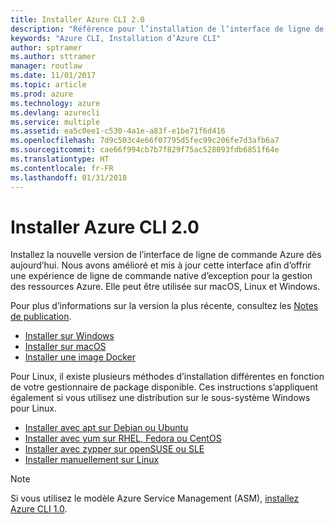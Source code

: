 ```yaml
---
title: Installer Azure CLI 2.0
description: "Référence pour l’installation de l’interface de ligne de commande Azure 2.0"
keywords: "Azure CLI, Installation d’Azure CLI"
author: sptramer
ms.author: sttramer
manager: routlaw
ms.date: 11/01/2017
ms.topic: article
ms.prod: azure
ms.technology: azure
ms.devlang: azurecli
ms.service: multiple
ms.assetid: ea5c0ee1-c530-4a1e-a83f-e1be71f6d416
ms.openlocfilehash: 7d9c503c4e66f07795d5fec99c206fe7d3afb6a7
ms.sourcegitcommit: cae66f994cb7b7f829f75ac528093fdb6851f64e
ms.translationtype: HT
ms.contentlocale: fr-FR
ms.lasthandoff: 01/31/2018
---
```

# <a name="install-azure-cli-20"></a>Installer Azure CLI 2.0

Installez la nouvelle version de l’interface de ligne de commande Azure dès aujourd’hui.
Nous avons amélioré et mis à jour cette interface afin d’offrir une expérience de ligne de commande native d’exception pour la gestion des ressources Azure.
Elle peut être utilisée sur macOS, Linux et Windows.

Pour plus d’informations sur la version la plus récente, consultez les [Notes de publication](release-notes-azure-cli.md).

* [Installer sur Windows](install-azure-cli-windows.md)
* [Installer sur macOS](install-azure-cli-macos.md)
* [Installer une image Docker](install-azure-cli-docker.md)

Pour Linux, il existe plusieurs méthodes d’installation différentes en fonction de votre gestionnaire de package disponible. Ces instructions s’appliquent également si vous utilisez une distribution sur le sous-système Windows pour Linux.

* [Installer avec apt sur Debian ou Ubuntu](install-azure-cli-apt.md)
* [Installer avec yum sur RHEL, Fedora ou CentOS ](install-azure-cli-yum.md)
* [Installer avec zypper sur openSUSE ou SLE ](install-azure-cli-zypper.md)
* [Installer manuellement sur Linux](install-azure-cli-linux.md)

> [!NOTE]
> Si vous utilisez le modèle Azure Service Management (ASM), [installez Azure CLI 1.0](/azure/cli-install-nodejs).

